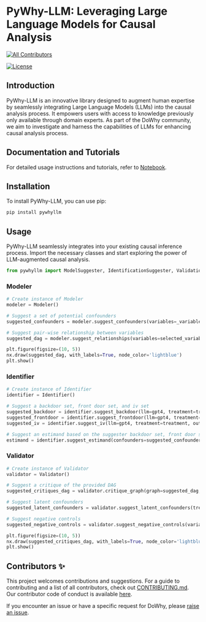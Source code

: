 # PyWhy-LLM: Leveraging Large Language Models for Causal Analysis
<!-- ALL-CONTRIBUTORS-BADGE:START - Do not remove or modify this section -->
[![All Contributors](https://img.shields.io/badge/all_contributors-2-orange.svg?style=flat-square)](#contributors-)
<!-- ALL-CONTRIBUTORS-BADGE:END -->

[![License](https://img.shields.io/badge/license-MIT-blue.svg)](https://opensource.org/licenses/MIT)
## Introduction

PyWhy-LLM is an innovative library designed to augment human expertise by seamlessly integrating Large Language Models (LLMs) into the causal analysis process. It empowers users with access to knowledge previously only available through domain experts. As part of the DoWhy community, we aim to investigate and harness the capabilities of LLMs for enhancing causal analysis process.

## Documentation and Tutorials

For detailed usage instructions and tutorials, refer to [Notebook](link_here).

## Installation

To install PyWhy-LLM, you can use pip:

```bash
pip install pywhyllm
```

## Usage

PyWhy-LLM seamlessly integrates into your existing causal inference process. Import the necessary classes and start exploring the power of LLM-augmented causal analysis.

```python
from pywhyllm import ModelSuggester, IdentificationSuggester, ValidationSuggester

```


### Modeler

```python
# Create instance of Modeler
modeler = Modeler()

# Suggest a set of potential confounders
suggested_confounders = modeler.suggest_confounders(variables=_variables, treatment=treatment, outcome=outcome, llm=gpt4)

# Suggest pair-wise relationship between variables
suggested_dag = modeler.suggest_relationships(variables=selected_variables, llm=gpt4)

plt.figure(figsize=(10, 5))
nx.draw(suggested_dag, with_labels=True, node_color='lightblue')
plt.show()
```



### Identifier


```python
# Create instance of Identifier
identifier = Identifier()

# Suggest a backdoor set, front door set, and iv set
suggested_backdoor = identifier.suggest_backdoor(llm=gpt4, treatment=treatment, outcome=outcome, confounders=suggested_confounders)
suggested_frontdoor = identifier.suggest_frontdoor(llm=gpt4, treatment=treatment, outcome=outcome,  confounders=suggested_confounders)
suggested_iv = identifier.suggest_iv(llm=gpt4, treatment=treatment, outcome=outcome,  confounders=suggested_confounders)

# Suggest an estimand based on the suggester backdoor set, front door set, and iv set
estimand = identifier.suggest_estimand(confounders=suggested_confounders, treatment=treatment, outcome=outcome, backdoor=suggested_backdoor, frontdoor=suggested_frontdoor, iv=suggested_iv, llm=gpt4)  
```



### Validator


```python
# Create instance of Validator
validator = Validator()

# Suggest a critique of the provided DAG
suggested_critiques_dag = validator.critique_graph(graph=suggested_dag, llm=gpt4)

# Suggest latent confounders
suggested_latent_confounders = validator.suggest_latent_confounders(treatment=treatment, outcome=outcome, llm=gpt4)

# Suggest negative controls
suggested_negative_controls = validator.suggest_negative_controls(variables=selected_variables, treatment=treatment, outcome=outcome, llm=gpt4)

plt.figure(figsize=(10, 5))
nx.draw(suggested_critiques_dag, with_labels=True, node_color='lightblue')
plt.show()

```

## Contributors ✨
This project welcomes contributions and suggestions. For a guide to contributing and a list of all contributors, check out [CONTRIBUTING.md](https://github.com/py-why/pywhyllm/blob/main/CONTRIBUTING.md>). Our contributor code of conduct is available [here](https://github.com/py-why/governance/blob/main/CODE-OF-CONDUCT.md>).

If you encounter an issue or have a specific request for DoWhy, please [raise an issue](https://github.com/py-why/pywhyllm/issues).
